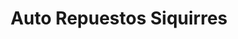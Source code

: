 ---
title: "Auto Repuestos Siquirres"
url: /siquirres/auto-repuestos-siquirres/
shop: piezas de automóviles
---